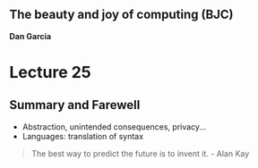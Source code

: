 ## The beauty and joy of computing (BJC)  
**Dan Garcia**

# Lecture 25
## Summary and Farewell

* Abstraction, unintended consequences, privacy...
* Languages: translation of syntax

> The best way to predict the future is to invent it. - Alan Kay
